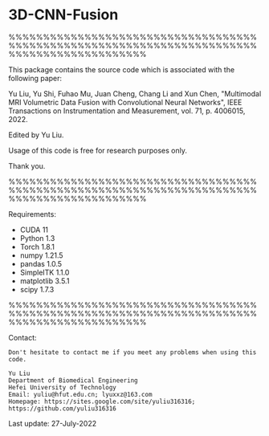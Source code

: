 # 3D-CNN-Fusion

%%%%%%%%%%%%%%%%%%%%%%%%%%%%%%%%%%%%%%%%%%%%%%%%%%%%%%%%%%%%%%%%%%%%%%%%%%%%%%%%%%%%%%%%%%%%

This package contains the source code which is associated with the following paper:

Yu Liu, Yu Shi, Fuhao Mu, Juan Cheng, Chang Li and Xun Chen, "Multimodal MRI Volumetric Data Fusion with Convolutional Neural Networks", IEEE Transactions on Instrumentation and Measurement, vol. 71, p. 4006015, 2022.

Edited by Yu Liu.   

Usage of this code is free for research purposes only. 

Thank you.

%%%%%%%%%%%%%%%%%%%%%%%%%%%%%%%%%%%%%%%%%%%%%%%%%%%%%%%%%%%%%%%%%%%%%%%%%%%%%%%%%%%%%%%%%%%%

Requirements:
- CUDA  11
- Python  1.3
- Torch  1.8.1
- numpy  1.21.5
- pandas 1.0.5
- SimpleITK 1.1.0
- matplotlib 3.5.1
- scipy 1.7.3


%%%%%%%%%%%%%%%%%%%%%%%%%%%%%%%%%%%%%%%%%%%%%%%%%%%%%%%%%%%%%%%%%%%%%%%%%%%%%%%%%%%%%%%%%%%%

Contact:

    Don't hesitate to contact me if you meet any problems when using this code.

    Yu Liu
    Department of Biomedical Engineering
    Hefei University of Technology                                                            
    Email: yuliu@hfut.edu.cn; lyuxxz@163.com
    Homepage: https://sites.google.com/site/yuliu316316; https://github.com/yuliu316316


Last update: 27-July-2022
